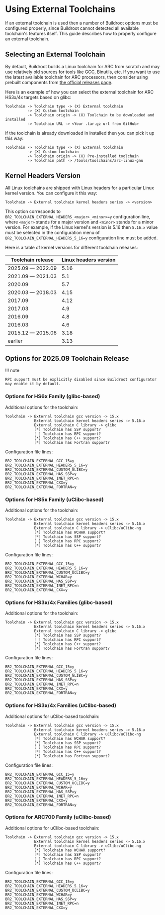 # Using External Toolchains

If an external toolchain is used then a number of Buildroot options must
be configured properly, since Buildroot cannot detected all available toolchain's
features itself. This guide describes how to properly configure an external
toolchain.

## Selecting an External Toolchain

By default, Buildroot builds a Linux toolchain for ARC from scratch and may use
relatively old sources for tools like GCC, Binutils, etc. If you want to use
the latest available toolchain for ARC processors, then consider using
prebuilt components from [the official releases page](https://github.com/foss-for-synopsys-dwc-arc-processors/toolchain/releases).

Here is an example of how you can select the external toolchain for ARC HS3x/4x
targets based on glibc:

```text
Toolchain -> Toolchain type -> (X) External toolchain
          -> (X) Custom toolchain
          -> Toolchain origin -> (X) Toolchain to be downloaded and installed
          -> Toolchain URL -> <Your .tar.gz url from GitHub>
```

If the toolchain is already downloaded in installed then you can pick it up this
way:

```text
Toolchain -> Toolchain type -> (X) External toolchain
          -> (X) Custom toolchain
          -> Toolchain origin -> (X) Pre-installed toolchain
          -> Toolchain path -> /tools/toolchains/arc-linux-gnu
```

## Kernel Headers Version

All Linux toolchains are shipped with Linux headers for a particular Linux
kernel version. You can configure it this way:

```text
Toolchain -> External toolchain kernel headers series -> <version>
```

This option corresponds to `BR2_TOOLCHAIN_EXTERNAL_HEADERS_<major>_<minor>=y` configuration
line, where `<major>` stands for a major version and `<minor>` stands for a minor version.
For example, if the Linux kernel's version is 5.16 then `5.16.x` value must
be selected in the configuration menu of `BR2_TOOLCHAIN_EXTERNAL_HEADERS_5_16=y`
configuration line must be added.

Here is a table of kernel versions for different toolchain releases:

| Toolchain release | Linux headers version |
|-------------------|-----------------------|
| 2025.09 — 2022.09 | 5.16                  |
| 2021.09 — 2021.03 | 5.1                   |
| 2020.09           | 5.7                   |
| 2020.03 — 2018.03 | 4.15                  |
| 2017.09           | 4.12                  |
| 2017.03           | 4.9                   |
| 2016.09           | 4.8                   |
| 2016.03           | 4.6                   |
| 2015.12 — 2015.06 | 3.18                  |
| earlier           | 3.13                  |

## Options for 2025.09 Toolchain Release

!!! note

    RPC support must be explicitly disabled since Buildroot configurator
    may enable it by default.

### Options for HS6x Family (glibc-based)

Additional options for the toolchain:

```text
Toolchain -> External toolchain gcc version -> 15.x
             External toolchain kernel headers series -> 5.16.x
             External toolchain C library -> glibc
             [*] Toolchain has SSP support?
             [ ] Toolchain has RPC support?
             [*] Toolchain has C++ support?
             [*] Toolchain has Fortran support?
```

Configuration file lines:

```text
BR2_TOOLCHAIN_EXTERNAL_GCC_15=y
BR2_TOOLCHAIN_EXTERNAL_HEADERS_5_16=y
BR2_TOOLCHAIN_EXTERNAL_CUSTOM_GLIBC=y
BR2_TOOLCHAIN_EXTERNAL_HAS_SSP=y
BR2_TOOLCHAIN_EXTERNAL_INET_RPC=n
BR2_TOOLCHAIN_EXTERNAL_CXX=y
BR2_TOOLCHAIN_EXTERNAL_FORTRAN=y
```

### Options for HS5x Family (uClibc-based)

Additional options for the toolchain:

```text
Toolchain -> External toolchain gcc version -> 15.x
             External toolchain kernel headers series -> 5.16.x
             External toolchain C library -> uClibc/uClibc-ng
             [*] Toolchain has WCHAR support?
             [*] Toolchain has SSP support?
             [ ] Toolchain has RPC support?
             [*] Toolchain has C++ support?
```

Configuration file lines:

```text
BR2_TOOLCHAIN_EXTERNAL_GCC_15=y
BR2_TOOLCHAIN_EXTERNAL_HEADERS_5_16=y
BR2_TOOLCHAIN_EXTERNAL_CUSTOM_UCLIBC=y
BR2_TOOLCHAIN_EXTERNAL_WCHAR=y
BR2_TOOLCHAIN_EXTERNAL_HAS_SSP=y
BR2_TOOLCHAIN_EXTERNAL_INET_RPC=n
BR2_TOOLCHAIN_EXTERNAL_CXX=y
```

### Options for HS3x/4x Families (glibc-based)

Additional options for the toolchain:

```text
Toolchain -> External toolchain gcc version -> 15.x
             External toolchain kernel headers series -> 5.16.x
             External toolchain C library -> glibc
             [*] Toolchain has SSP support?
             [ ] Toolchain has RPC support?
             [*] Toolchain has C++ support?
             [*] Toolchain has Fortran support?
```

Configuration file lines:

```text
BR2_TOOLCHAIN_EXTERNAL_GCC_15=y
BR2_TOOLCHAIN_EXTERNAL_HEADERS_5_16=y
BR2_TOOLCHAIN_EXTERNAL_CUSTOM_GLIBC=y
BR2_TOOLCHAIN_EXTERNAL_HAS_SSP=y
BR2_TOOLCHAIN_EXTERNAL_INET_RPC=n
BR2_TOOLCHAIN_EXTERNAL_CXX=y
BR2_TOOLCHAIN_EXTERNAL_FORTRAN=y
```

### Options for HS3x/4x Families (uClibc-based)

Additional options for uClibc-based toolchain:

```text
Toolchain -> External toolchain gcc version -> 15.x
             External toolchain kernel headers series -> 5.16.x
             External toolchain C library -> uClibc/uClibc-ng
             [*] Toolchain has WCHAR support?
             [*] Toolchain has SSP support?
             [ ] Toolchain has RPC support?
             [*] Toolchain has C++ support?
             [*] Toolchain has Fortran support?
```

Configuration file lines:

```text
BR2_TOOLCHAIN_EXTERNAL_GCC_15=y
BR2_TOOLCHAIN_EXTERNAL_HEADERS_5_16=y
BR2_TOOLCHAIN_EXTERNAL_CUSTOM_UCLIBC=y
BR2_TOOLCHAIN_EXTERNAL_WCHAR=y
BR2_TOOLCHAIN_EXTERNAL_HAS_SSP=y
BR2_TOOLCHAIN_EXTERNAL_INET_RPC=n
BR2_TOOLCHAIN_EXTERNAL_CXX=y
BR2_TOOLCHAIN_EXTERNAL_FORTRAN=y
```

### Options for ARC700 Family (uClibc-based)

Additional options for uClibc-based toolchain:

```text
Toolchain -> External toolchain gcc version -> 15.x
             External toolchain kernel headers series -> 5.16.x
             External toolchain C library -> uClibc/uClibc-ng
             [*] Toolchain has WCHAR support?
             [*] Toolchain has SSP support?
             [ ] Toolchain has RPC support?
             [*] Toolchain has C++ support?
```

Configuration file lines:

```text
BR2_TOOLCHAIN_EXTERNAL_GCC_15=y
BR2_TOOLCHAIN_EXTERNAL_HEADERS_5_16=y
BR2_TOOLCHAIN_EXTERNAL_CUSTOM_UCLIBC=y
BR2_TOOLCHAIN_EXTERNAL_WCHAR=y
BR2_TOOLCHAIN_EXTERNAL_HAS_SSP=y
BR2_TOOLCHAIN_EXTERNAL_INET_RPC=n
BR2_TOOLCHAIN_EXTERNAL_CXX=y
```
